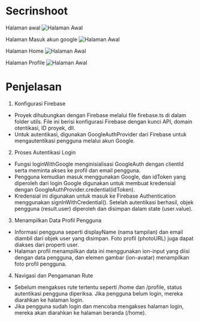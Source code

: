 # Secrinshoot
Halaman awal
![Halaman Awal](halaman1.png)

Halaman Masuk akun google
![Halaman Awal](halaman2.png)

Halaman Home
![Halaman Awal](halmaan3.png)

Halaman Profile
![Halaman Awal](halaman4.png)

# Penjelasan
1. Konfigurasi Firebase
- Proyek dihubungkan dengan Firebase melalui file firebase.ts di dalam folder utils. File ini berisi konfigurasi Firebase dengan kunci API, domain otentikasi, ID proyek, dll.
- Untuk autentikasi, digunakan GoogleAuthProvider dari Firebase untuk mengautentikasi pengguna melalui akun Google.
2. Proses Autentikasi Login
- Fungsi loginWithGoogle menginisialisasi GoogleAuth dengan clientId serta meminta akses ke profil dan email pengguna.
- Pengguna kemudian masuk menggunakan Google, dan idToken yang diperoleh dari login Google digunakan untuk membuat kredensial dengan GoogleAuthProvider.credential(idToken).
- Kredensial ini digunakan untuk masuk ke Firebase Authentication menggunakan signInWithCredential(). Setelah autentikasi berhasil, objek pengguna (result.user) diperoleh dan disimpan dalam state (user.value).
3. Menampilkan Data Profil Pengguna
- Informasi pengguna seperti displayName (nama tampilan) dan email diambil dari objek user yang disimpan. Foto profil (photoURL) juga dapat diakses dari properti user.
- Halaman profil menampilkan data ini menggunakan ion-input yang diisi dengan data pengguna, dan elemen gambar (ion-avatar) menampilkan foto profil pengguna.
4. Navigasi dan Pengamanan Rute
- Sebelum mengakses rute tertentu seperti /home dan /profile, status autentikasi pengguna diperiksa. Jika pengguna belum login, mereka diarahkan ke halaman login.
- Jika pengguna sudah login dan mencoba mengakses halaman login, mereka akan diarahkan ke halaman beranda (/home).
